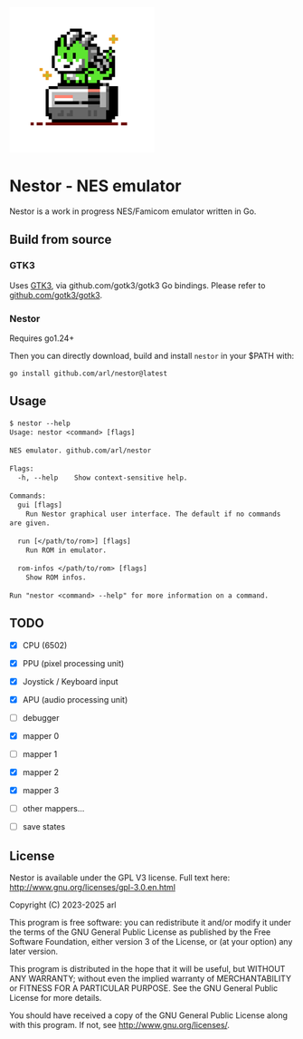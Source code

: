 <img src="./ui/logo.png" width="256">

# Nestor - NES emulator

Nestor is a work in progress NES/Famicom emulator written in Go.

## Build from source

### GTK3

Uses [GTK3](gtk.org), via github.com/gotk3/gotk3 Go bindings.
Please refer to [github.com/gotk3/gotk3](https://github.com/gotk3/gotk3).

### Nestor

Requires go1.24+

Then you can directly download, build and install `nestor` in your $PATH with:

```
go install github.com/arl/nestor@latest
```

## Usage

```
$ nestor --help
Usage: nestor <command> [flags]

NES emulator. github.com/arl/nestor

Flags:
  -h, --help    Show context-sensitive help.

Commands:
  gui [flags]
    Run Nestor graphical user interface. The default if no commands are given.

  run [</path/to/rom>] [flags]
    Run ROM in emulator.

  rom-infos </path/to/rom> [flags]
    Show ROM infos.

Run "nestor <command> --help" for more information on a command.
```

## TODO

 - [x] CPU (6502)
 - [x] PPU (pixel processing unit)
 - [x] Joystick / Keyboard input
 - [X] APU (audio processing unit)
 - [ ] debugger
 - [x] mapper 0
 - [ ] mapper 1
 - [x] mapper 2
 - [x] mapper 3
 - [ ] other mappers...
 - [ ] save states


## License

Nestor is available under the GPL V3 license.  Full text here: <http://www.gnu.org/licenses/gpl-3.0.en.html>

Copyright (C) 2023-2025 arl

This program is free software: you can redistribute it and/or modify
it under the terms of the GNU General Public License as published by
the Free Software Foundation, either version 3 of the License, or
(at your option) any later version.

This program is distributed in the hope that it will be useful,
but WITHOUT ANY WARRANTY; without even the implied warranty of
MERCHANTABILITY or FITNESS FOR A PARTICULAR PURPOSE.  See the
GNU General Public License for more details.

You should have received a copy of the GNU General Public License
along with this program.  If not, see <http://www.gnu.org/licenses/>.
